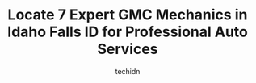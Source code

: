 ---
layout: ampstory
image: https://images.unsplash.com/photo-1628188859552-132bbeac6204?ixlib=rb-4.0.3&ixid=MnwxMjA3fDB8MHxwaG90by1wYWdlfHx8fGVufDB8fHx8&auto=format&fit=crop&w=640&h=853&q=80
author: techidn
featured: false
description: When it comes to finding reliable automotive experts in Idaho Falls ID, USA, look no further than the 7 best GMC Mechanic in the area. With their exceptional skills and dedication to providi
title: Locate 7 Expert GMC Mechanics in Idaho Falls ID for Professional Auto Services
cover:
   title: Locate 7 Expert GMC Mechanics in Idaho Falls ID for Professional Auto Services
   subtitle: Rickpate
   background: https://images.unsplash.com/photo-1628188859552-132bbeac6204?ixlib=rb-4.0.3&ixid=MnwxMjA3fDB8MHxwaG90by1wYWdlfHx8fGVufDB8fHx8&auto=format&fit=crop&w=640&h=853&q=80

pages: 
 - layout: thirds
   top: <h1>#1 Smith Chevrolet</h1>
   bottom: "<p>I would like to give a heartfelt shout out to Smith Chevrolet and especially Frank Sykes the sales manager.We wanted to purchase a used 2500 HD last spring so we started </p>"
   background: https://www.knot35.com/toplist/wp-content/uploads/2023/06/best-gmc-mechanic-1-in-idaho-falls-id-1685838493.jpeg
   backgroundblur: true
 - layout: thirds
   top: <h1>#2 Wackerli Auto Center</h1>
   bottom: "<p>1363 N Holmes Ave, Idaho Falls, ID 83401, United States</p>"
   background: https://www.knot35.com/toplist/wp-content/uploads/2023/06/best-gmc-mechanic-2-in-idaho-falls-id-1685838494.jpeg
   cta:
      link: https://www.knot35.com/toplist/locate-7-expert-gmc-mechanics-in-idaho-falls-id-for-professional-auto-services/
      text: Locate 7 Expert GMC Mechanics in Idaho Falls ID for Professional Auto Services
 - layout: thirds
   top: <h1>#3 Sage Creek Repair</h1>
   bottom: "<p>1870 S Yellowstone Hwy, Idaho Falls, ID 83402, United States</p>"
   background: https://www.knot35.com/toplist/wp-content/uploads/2023/06/best-gmc-mechanic-3-in-idaho-falls-id-1685838494.jpeg
   cta:
      link: https://www.knot35.com/toplist/locate-7-expert-gmc-mechanics-in-idaho-falls-id-for-professional-auto-services/
      text: Locate 7 Expert GMC Mechanics in Idaho Falls ID for Professional Auto Services
 - layout: thirds
   top: <h1>#4 C&S Auto Repair</h1>
   bottom: "<p>2435 E Iona Rd, Idaho Falls, ID 83401, United States</p>"
   background: https://images.unsplash.com/photo-1553949345-eb786bb3f7ba?ixlib=rb-4.0.3&ixid=MnwxMjA3fDB8MHxwaG90by1wYWdlfHx8fGVufDB8fHx8&auto=format&fit=crop&w=640&h=853&q=80
   cta:
      link: https://www.knot35.com/toplist/locate-7-expert-gmc-mechanics-in-idaho-falls-id-for-professional-auto-services/
      text: Locate 7 Expert GMC Mechanics in Idaho Falls ID for Professional Auto Services
 - layout: thirds
   top: <h1>#5 Jerry Bergeman & Sons</h1>
   bottom: "<p>325 S Eastern Ave, Idaho Falls, ID 83402, United States</p>"
   background: https://images.unsplash.com/photo-1488554378835-f7acf46e6c98?ixlib=rb-4.0.3&ixid=MnwxMjA3fDB8MHxwaG90by1wYWdlfHx8fGVufDB8fHx8&auto=format&fit=crop&w=640&h=853&q=80
   cta:
      link: https://www.knot35.com/toplist/locate-7-expert-gmc-mechanics-in-idaho-falls-id-for-professional-auto-services/
      text: Locate 7 Expert GMC Mechanics in Idaho Falls ID for Professional Auto Services
 - layout: thirds
   top: <h1>#6 Ross Diesel & Auto Repair</h1>
   bottom: "<p>2787 North Cessna, Idaho Falls, ID 83401, United States</p>"
   background: https://images.unsplash.com/photo-1533998839656-76f5e4b2bccb?ixlib=rb-4.0.3&ixid=MnwxMjA3fDB8MHxwaG90by1wYWdlfHx8fGVufDB8fHx8&auto=format&fit=crop&w=640&h=853&q=80
   cta:
      link: https://www.knot35.com/toplist/locate-7-expert-gmc-mechanics-in-idaho-falls-id-for-professional-auto-services/
      text: Locate 7 Expert GMC Mechanics in Idaho Falls ID for Professional Auto Services
 - layout: thirds
   top: <h1>#7 Arts Muffler & Repair Center</h1>
   bottom: "<p>410 Northgate Mile, Idaho Falls, ID 83401, United States</p>"
   background: https://images.unsplash.com/photo-1620421680010-0766ff230392?ixlib=rb-4.0.3&ixid=MnwxMjA3fDB8MHxwaG90by1wYWdlfHx8fGVufDB8fHx8&auto=format&fit=crop&w=640&h=853&q=80
   cta:
      link: https://www.knot35.com/toplist/locate-7-expert-gmc-mechanics-in-idaho-falls-id-for-professional-auto-services/
      text: Locate 7 Expert GMC Mechanics in Idaho Falls ID for Professional Auto Services
 - layout: thirds
   middle: Continue reading...
   background: https://images.unsplash.com/photo-1546497974-b213c9efb599?ixlib=rb-4.0.3&ixid=MnwxMjA3fDB8MHxwaG90by1wYWdlfHx8fGVufDB8fHx8&auto=format&fit=crop&w=640&h=853&q=80
   cta:
      link: https://www.knot35.com/toplist/locate-7-expert-gmc-mechanics-in-idaho-falls-id-for-professional-auto-services/
      text: Locate 7 Expert GMC Mechanics in Idaho Falls ID for Professional Auto Services
      
---